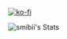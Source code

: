 [![ko-fi](https://ko-fi.com/img/githubbutton_sm.svg)](https://ko-fi.com/R6R7LRDXD)

![smibii's Stats](https://github-readme-stats.vercel.app/api?username=smibii&theme=react&show_icons=true&hide_border=true&count_private=true)

